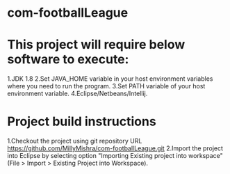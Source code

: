 # com-footballLeague
 # This project will require below software to execute:
 
  1.JDK 1.8
  2.Set JAVA_HOME variable in your host environment variables where you need to run the program.
  3.Set PATH variable of your host environment variable.
  4.Eclipse/Netbeans/Intellij.
 
 
 # Project build instructions
  1.Checkout the project using git repository URL https://github.com/MillyMishra/com-footballLeague.git
  2.Import the project into Eclipse by selecting option "Importing Existing project into workspace"(File > Import > Existing Project into Workspace).
